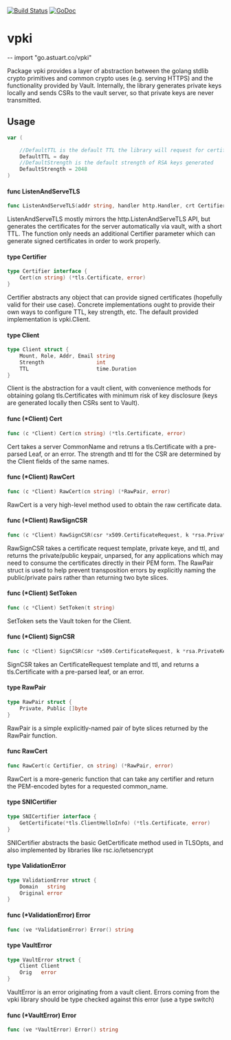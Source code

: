 [![Build Status](https://travis-ci.org/andrewstuart/vpki.svg?branch=master)](https://travis-ci.org/andrewstuart/vpki) [![GoDoc](https://godoc.org/go.astuart.co/vpki?status.svg)](https://godoc.org/go.astuart.co/vpki)

# vpki
--
    import "go.astuart.co/vpki"

Package vpki provides a layer of abstraction between the golang stdlib crypto
primitives and common crypto uses (e.g. serving HTTPS) and the functionality
provided by Vault. Internally, the library generates private keys locally and
sends CSRs to the vault server, so that private keys are never transmitted.

## Usage

```go
var (

	//DefaultTTL is the default TTL the library will request for certificates
	DefaultTTL = day
	//DefaultStrength is the default strength of RSA keys generated
	DefaultStrength = 2048
)
```

#### func  ListenAndServeTLS

```go
func ListenAndServeTLS(addr string, handler http.Handler, crt Certifier) error
```
ListenAndServeTLS mostly mirrors the http.ListenAndServeTLS API, but generates
the certificates for the server automatically via vault, with a short TTL. The
function only needs an additional Certifier parameter which can generate signed
certificates in order to work properly.

#### type Certifier

```go
type Certifier interface {
	Cert(cn string) (*tls.Certificate, error)
}
```

Certifier abstracts any object that can provide signed certificates (hopefully
valid for their use case). Concrete implementations ought to provide their own
ways to configure TTL, key strength, etc. The default provided implementation is
vpki.Client.

#### type Client

```go
type Client struct {
	Mount, Role, Addr, Email string
	Strength                 int
	TTL                      time.Duration
}
```

Client is the abstraction for a vault client, with convenience methods for
obtaining golang tls.Certificates with minimum risk of key disclosure (keys are
generated locally then CSRs sent to Vault).

#### func (*Client) Cert

```go
func (c *Client) Cert(cn string) (*tls.Certificate, error)
```
Cert takes a server CommonName and retruns a tls.Certificate with a pre-parsed
Leaf, or an error. The strength and ttl for the CSR are determined by the Client
fields of the same names.

#### func (*Client) RawCert

```go
func (c *Client) RawCert(cn string) (*RawPair, error)
```
RawCert is a very high-level method used to obtain the raw certificate data.

#### func (*Client) RawSignCSR

```go
func (c *Client) RawSignCSR(csr *x509.CertificateRequest, k *rsa.PrivateKey, ttl time.Duration) (*RawPair, error)
```
RawSignCSR takes a certificate request template, private keye, and ttl, and
returns the private/public keypair, unparsed, for any applications which may
need to consume the certificates directly in their PEM form. The RawPair struct
is used to help prevent transposition errors by explicitly naming the
public/private pairs rather than returning two byte slices.

#### func (*Client) SetToken

```go
func (c *Client) SetToken(t string)
```
SetToken sets the Vault token for the Client.

#### func (*Client) SignCSR

```go
func (c *Client) SignCSR(csr *x509.CertificateRequest, k *rsa.PrivateKey, ttl time.Duration) (*tls.Certificate, error)
```
SignCSR takes an CertificateRequest template and ttl, and returns a
tls.Certificate with a pre-parsed leaf, or an error.

#### type RawPair

```go
type RawPair struct {
	Private, Public []byte
}
```

RawPair is a simple explicitly-named pair of byte slices returned by the RawPair
function.

#### func  RawCert

```go
func RawCert(c Certifier, cn string) (*RawPair, error)
```
RawCert is a more-generic function that can take any certifier and return the
PEM-encoded bytes for a requested common_name.

#### type SNICertifier

```go
type SNICertifier interface {
	GetCertificate(*tls.ClientHelloInfo) (*tls.Certificate, error)
}
```

SNICertifier abstracts the basic GetCertificate method used in TLSOpts, and also
implemented by libraries like rsc.io/letsencrypt

#### type ValidationError

```go
type ValidationError struct {
	Domain   string
	Original error
}
```


#### func (*ValidationError) Error

```go
func (ve *ValidationError) Error() string
```

#### type VaultError

```go
type VaultError struct {
	Client Client
	Orig   error
}
```

VaultError is an error originating from a vault client. Errors coming from the
vpki library should be type checked against this error (use a type switch)

#### func (*VaultError) Error

```go
func (ve *VaultError) Error() string
```
